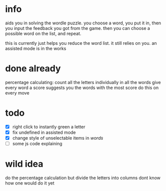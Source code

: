 # info
aids you in solving the wordle puzzle.
you choose a word, you put it in, then you input the feedback you got from the game.
then you can choose a possible word on the list, and repeat.

this is currently just helps you reduce the word list. it still relies on you.
an assisted mode is in the works

# done already
percentage calculating:
count all the letters individually in all the words
give every word a score
suggests you the words with the most score
do this on every move

# todo
 - [x] right click to instantly green a letter
 - [x] fix undefined in assisted mode
 - [x] change style of unselectable items in *words*
 - [ ] some js code explaining

# wild idea
do the percentage calculation but divide the letters into columns
dont know how one would do it yet